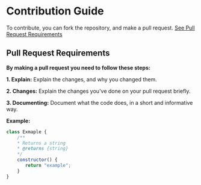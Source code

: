 # Contribution Guide

To contribute, you can fork the repository, and make a pull request. [See Pull Request Requirements](#pull-request-requirements)

## Pull Request Requirements

**By making a pull request you need to follow these steps:**

**1. Explain:** Explain the changes, and why you changed them.

**2. Changes:** Explain the changes you've done on your pull request briefly.

**3. Documenting:** Document what the code does, in a short and informative way.

**Example:**
```js
class Exmaple {
    /** 
    * Returns a string
    * @returns {string}
    */
    constructor() {
       return "example";
    }  
}
```
